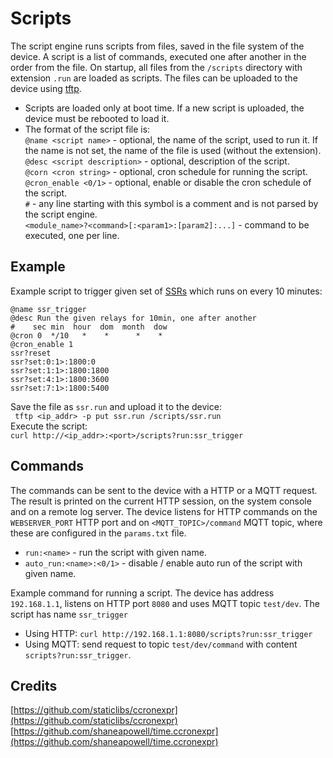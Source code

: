 # Scripts

The script engine runs scripts from files, saved in the file system of the device. A script is a list of commands, executed one after another in the order from the file. On startup, all files from the `/scripts` directory with extension `.run` are loaded as scripts. The files can be uploaded to the device using [tftp](../tftp_srv/README.md).  
- Scripts are loaded only at boot time. If a new script is uploaded, the device must be rebooted to load it.  
- The format of the script file is:  
`@name <script name>` - optional, the name of the script, used to run it. If the name is not set, the name of the file is used (without the extension).  
`@desc <script description>` - optional, description of the script.  
`@corn <cron string>` - optional, cron schedule for running the script.  
`@cron_enable <0/1>` - optional, enable or disable the cron schedule of the script.  
`#` - any line starting with this symbol is a comment and is not parsed by the script engine.  
`<module_name>?<command>[:<param1>:[param2]:...]` - command to be executed, one per line.  

## Example
Example script to trigger given set of [SSRs](../../devices/ssr/README.md) which runs on every 10 minutes:  
```
@name ssr_trigger
@desc Run the given relays for 10min, one after another
#    sec min  hour  dom  month  dow
@cron 0  */10   *    *      *    *
@cron_enable 1
ssr?reset
ssr?set:0:1>:1800:0
ssr?set:1:1>:1800:1800
ssr?set:4:1>:1800:3600
ssr?set:7:1>:1800:5400
```
Save the file as `ssr.run` and upload it to the device:  
` tftp <ip_addr> -p put ssr.run /scripts/ssr.run`  
Execute the script:  
`curl http://<ip_addr>:<port>/scripts?run:ssr_trigger`

## Commands
The commands can be sent to the device with a HTTP or a MQTT request. The result is printed on the current HTTP session, on the system console and on a remote log server. The device listens for HTTP commands on the `WEBSERVER_PORT` HTTP port and on `<MQTT_TOPIC>/command` MQTT topic, where these are configured in the `params.txt` file.  
- `run:<name>` - run the script with given name.
- `auto_run:<name>:<0/1>` - disable / enable auto run of the script with given name.

Example command for running a script. The device has address `192.168.1.1`, listens on HTTP port `8080` and uses MQTT topic `test/dev`. The script has name `ssr_trigger`
- Using HTTP: `curl http://192.168.1.1:8080/scripts?run:ssr_trigger`
- Using MQTT: send request to topic `test/dev/command` with content `scripts?run:ssr_trigger`.


## Credits
[https://github.com/staticlibs/ccronexpr](https://github.com/staticlibs/ccronexpr)
[https://github.com/shaneapowell/time.ccronexpr](https://github.com/shaneapowell/time.ccronexpr)
